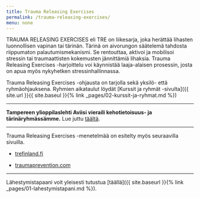 ```yaml
---
title: Trauma Releasing Exercises
permalink: /trauma-releasing-exercises/
menu: none
---
```


TRAUMA RELEASING EXERCISES eli TRE on liikesarja, joka herättää lihasten luonnollisen vapinan
tai tärinän. Tärinä on aivorungon säätelemä tahdosta riippumaton
palautumismekanismi. Se rentouttaa, aktivoi ja mobilisoi stressin tai
traumaattisten kokemusten jännittämiä lihaksia. Trauma Releasing Exercises
-harjoittelu voi käynnistää laaja-alaisen prosessin, josta on apua myös
nykyhetken stressinhallinnassa.

Trauma Releasing Exercises -ohjausta on tarjolla sekä yksilö- että
ryhmäohjauksena. Ryhmien aikataulut löydät [Kurssit ja ryhmät -sivulta]({{
site.url }}{{ site.baseul }}{% link _pages/02-kurssit-ja-ryhmat.md %})

---

**Tampereen ylioppilaslehti Aviisi vieraili kehotietoisuus- ja
tärinäryhmässämme.** Lue
juttu
[täältä](http://www.aviisi.fi/2014/12/varma-nainen-vapisee-tosimies-tutisee/).

---

Trauma Releasing Exercises -menetelmää on esitelty myös seuraavilla sivuilla.

- [trefinland.fi](http://www.trefinland.fi/)

- [traumaprevention.com](http://traumaprevention.com/)

---

Lähestymistapaani voit yleisesti
tutustua [täällä]({{ site.baseurl }}{% link _pages/01-lahestymistapani.md %}).
